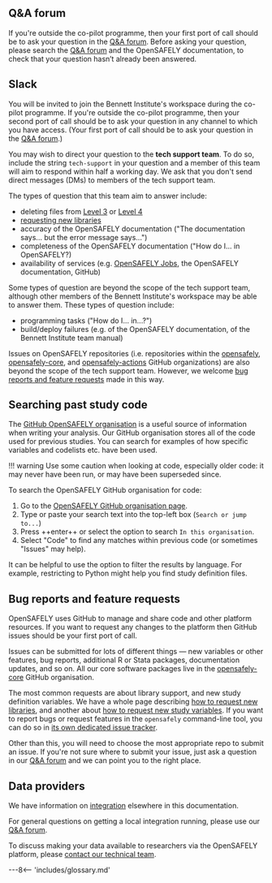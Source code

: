 ## Q&A forum

If you're outside the co-pilot programme,
then your first port of call should be to ask your question in the [Q&A forum][].
Before asking your question,
please search the [Q&A forum][] and the OpenSAFELY documentation,
to check that your question hasn’t already been answered.

[Q&A forum]: https://github.com/opensafely/documentation/discussions

## Slack

You will be invited to join the Bennett Institute's workspace during the co-pilot programme.
If you're outside the co-pilot programme,
then your second port of call should be to ask your question in any channel to which you have access.
(Your first port of call should be to ask your question in the [Q&A forum](#qa-forum).)

You may wish to direct your question to the **tech support team**.
To do so, include the string `tech-support` in your question
and a member of this team will aim to respond within half a working day.
We ask that you don't send direct messages (DMs) to members of the tech support team.

The types of question that this team aim to answer include:

* deleting files from [Level 3](security-levels.md#level-3) or [Level 4](security-levels.md#level-4)
* [requesting new libraries](requesting-libraries.md)
* accuracy of the OpenSAFELY documentation
  ("The documentation says... but the error message says...")
* completeness of the OpenSAFELY documentation
  ("How do I... in OpenSAFELY?)
* availability of services
  (e.g. [OpenSAFELY Jobs](https://jobs.opensafely.org/), the OpenSAFELY documentation, GitHub)

Some types of question are beyond the scope of the tech support team,
although other members of the Bennett Institute's workspace may be able to answer them.
These types of question include:

* programming tasks ("How do I... in...?")
* build/deploy failures
  (e.g. of the OpenSAFELY documentation, of the Bennett Institute team manual)

Issues on OpenSAFELY repositories
(i.e. repositories within the [opensafely][], [opensafely-core][], and [opensafely-actions][] GitHub organizations)
are also beyond the scope of the tech support team.
However, we welcome [bug reports and feature requests](#bug-reports-and-feature-requests) made in this way.

[opensafely]: https://github.com/opensafely
[opensafely-actions]: https://github.com/opensafely-actions
[opensafely-core]: https://github.com/opensafely-core

## Searching past study code

The [GitHub OpenSAFELY organisation](https://github.com/opensafely) is a useful source of information when writing your analysis.
Our GitHub organisation stores all of the code used for previous studies.
You can search for examples of how specific variables and codelists etc. have been used.

!!! warning
    Use some caution when looking at code, especially older code:
    it may never have been run, or may have been superseded since.

To search the OpenSAFELY GitHub organisation for code:

1. Go to the [OpenSAFELY GitHub organisation page](https://github.com/opensafely).
2. Type or paste your search text into the top-left box (`Search or jump to...`)
3. Press ++enter++ or select the option to search `In this organisation`.
4. Select "Code" to find any matches within previous code (or sometimes "Issues" may help).

It can be helpful to use the option to filter the results by language.
For example, restricting to Python might help you find study definition files.

## Bug reports and feature requests

OpenSAFELY uses GitHub to manage and share code and other platform resources. If you want to request any changes to the platform then GitHub issues should be your first port of call.

Issues can be submitted for lots of different things &mdash; new variables or other features, bug reports, additional R or Stata packages, documentation updates, and so on.  All our core software packages live in the [opensafely-core](https://github.com/opensafely-core/) GitHub organisation.

The most common requests are about library support, and new study definition variables. We have a whole page describing [how to request new libraries](requesting-libraries.md), and another about [how to request new study variables](requesting-variables.md). If you want to report bugs or request features in the `opensafely` command-line tool, you can do so in [its own dedicated issue tracker](https://github.com/opensafely-core/opensafely-cli/issues).

Other than this, you will need to choose the most appropriate repo to submit an issue. If you're not sure where to submit your issue, just ask a question in our [Q&A forum](https://github.com/opensafely/documentation/discussions) and we can point you to the right place.

## Data providers

We have information on [integration](system-integration.md) elsewhere in this documentation.

For general questions on getting a local integration running,
please use our [Q&A forum](https://github.com/opensafely/documentation/discussions).

To discuss making your data available to researchers via the OpenSAFELY
platform, please [contact our technical
team](mailto:team@opensafely.org).

---8<-- 'includes/glossary.md'
